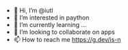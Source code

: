 - 👋 Hi, I’m @iutl
- 👀 I’m interested in paython
- 🌱 I’m currently learning ...
- 💞️ I’m looking to collaborate on apps
- 📫 How to reach me https://g.dev/is-n
<!---
iutl/iutl is a ✨ special ✨ repository because its `README.md` (this file) appears on your GitHub profile.
You can click the Preview link to take a look at your changes.
--->
